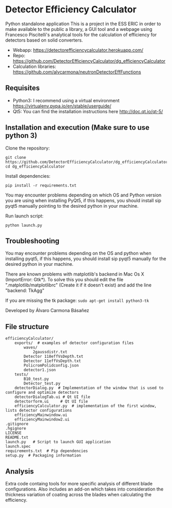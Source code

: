 Detector Efficiency Calculator
============

Python standalone application 
This is a project in the ESS ERIC in order to make available to the public a library, a GUI tool and a webpage using Francesco Piscitelli's analytical tools for the calculation of efficiency for detectors based on solid converters.

- Webapp:          https://detectorefficiencycalculator.herokuapp.com/
- Repo:            https://github.com/DetectorEfficiencyCalculator/dg_efficiencyCalculator
- Calculation libraries: https://github.com/alvcarmona/neutronDetectorEffFunctions

Requisites
------------
- Python3: I recommend using a virtual environment  https://virtualenv.pypa.io/en/stable/userguide/
- Qt5: You can find the installation instructions here http://doc.qt.io/qt-5/ 

Installation and execution (Make sure to use python 3)
------------

Clone the repository:
```
git clone https://github.com/DetectorEfficiencyCalculator/dg_efficiencyCalculator
cd dg_efficiencyCalculator
```
Install dependencies:

```
pip install -r requirements.txt
```
You may encounter problems depending on which OS and Python version you are using when installing PyQt5, if this happens, you should install sip pyqt5 manually pointing to the desired python in your machine.

Run launch script:
```
python launch.py
```
Troubleshooting
------------

You may encounter problems depending on the OS and python when installing pyqt5, if this happens, you should install
sip pyqt5 manually for the desired python in your machine.

There are known problems with matplotlib's backend in Mac Os X (ImportError: Gtk*).
To solve this you should edit the file ".matplotlib/matplotlibrc" (Create it if it doesn't exist) and add the line "backend: TkAgg"

If you are missing the tk package:  ```sudo apt-get install python3-tk```

Developed by Álvaro Carmona Básañez

File structure
------------

```
efficiencyCalculator/       
    exports/  # examples of detector configuration files  
        waves/  
            2gaussdistr.txt  
        Detector 118effVsDepth.txt   
        Detector 11effVsDepth.txt  
        PolicromPolidconfig.json  
        detector1.json
    tests/  
        B10_test.py   
        Detector_test.py  
    detectorDialog.py  # Implementation of the window that is used to configure and optimize detectors  
    detectorDialogTab.ui # Qt UI file  
    detectorform.ui     # Qt UI file  
    efficiencyCalculator.py  # implementation of the first window, lists detector configurations  
    efficiencyMainwindow.ui  
    efficiencyMainwindow2.ui     
.gitignore    
.hgignore  
LICENSE  
README.txt  
launch.py   # Script to launch GUI application  
launch.spec  
requirements.txt  # Pip dependencies  
setup.py  # Packaging information  
```

Analysis
------------
Extra code containg tools for more specific analysis of different blade configurations. Also includes an add-on which takes into consideration the thickness variation of coating across the blades when calculating the efficiency.
